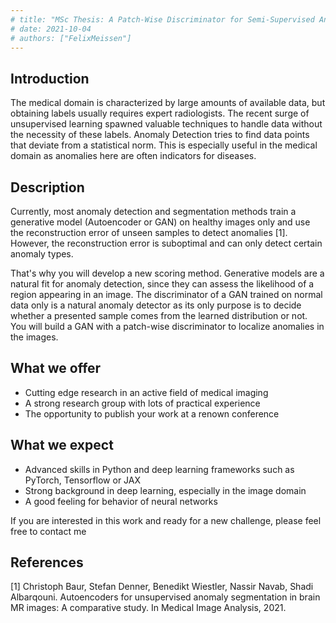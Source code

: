 ```yaml
---
# title: "MSc Thesis: A Patch-Wise Discriminator for Semi-Supervised Anomaly Segmentation"
# date: 2021-10-04
# authors: ["FelixMeissen"]
---
```


## Introduction

The medical domain is characterized by large amounts of available data, but obtaining labels usually requires expert radiologists. The recent surge of unsupervised learning spawned valuable techniques to handle data without the necessity of these labels.
Anomaly Detection tries to find data points that deviate from a statistical norm. This is especially useful in the medical domain as anomalies here are often indicators for diseases.

## Description

Currently, most anomaly detection and segmentation methods train a generative model (Autoencoder or GAN) on healthy images only and use the reconstruction error of unseen samples to detect anomalies [1].
However, the reconstruction error is suboptimal and can only detect certain anomaly types.

That's why you will develop a new scoring method.
Generative models are a natural fit for anomaly detection, since they can assess the
likelihood of a region appearing in an image. The discriminator of a GAN trained on normal
data only is a natural anomaly detector as its only purpose is to decide whether a presented
sample comes from the learned distribution or not.
You will build a GAN with a patch-wise discriminator to localize anomalies in the images.

## What we offer

- Cutting edge research in an active field of medical imaging
- A strong research group with lots of practical experience
- The opportunity to publish your work at a renown conference

## What we expect

- Advanced skills in Python and deep learning frameworks such as PyTorch, Tensorflow or JAX
- Strong background in deep learning, especially in the image domain
- A good feeling for behavior of neural networks

If you are interested in this work and ready for a new challenge, please feel free to contact me

## References

[1] Christoph Baur, Stefan Denner, Benedikt Wiestler, Nassir Navab, Shadi Albarqouni. Autoencoders for unsupervised anomaly segmentation in brain MR images: A comparative study. In Medical Image Analysis, 2021.
